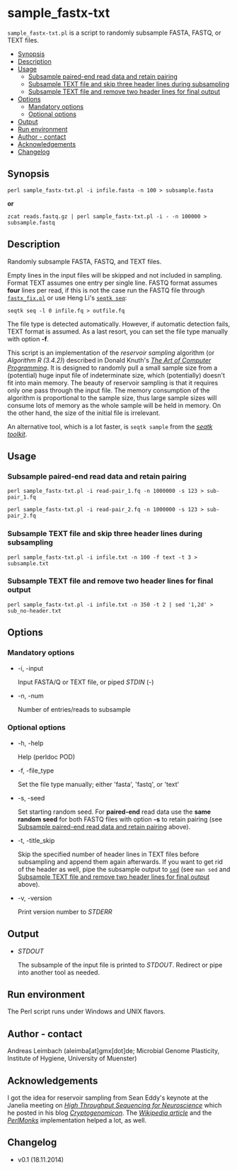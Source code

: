 sample_fastx-txt
================

`sample_fastx-txt.pl` is a script to randomly subsample FASTA, FASTQ, or TEXT files.

* [Synopsis](#synopsis)
* [Description](#description)
* [Usage](#usage)
  * [Subsample paired-end read data and retain pairing](#subsample-paired-end-read-data-and-retain-pairing)
  * [Subsample TEXT file and skip three header lines during subsampling](#subsample-text-file-and-skip-three-header-lines-during-subsampling)
  * [Subsample TEXT file and remove two header lines for final output](#subsample-text-file-and-remove-two-header-lines-for-final-output)
* [Options](#options)
  * [Mandatory options](#mandatory-options)
  * [Optional options](#optional-options)
* [Output](#output)
* [Run environment](#run-environment)
* [Author - contact](#author---contact)
* [Acknowledgements](#acknowledgements)
* [Changelog](#changelog)

## Synopsis

    perl sample_fastx-txt.pl -i infile.fasta -n 100 > subsample.fasta

**or**

    zcat reads.fastq.gz | perl sample_fastx-txt.pl -i - -n 100000 > subsample.fastq

## Description

Randomly subsample FASTA, FASTQ, and TEXT files.

Empty lines in the input files will be skipped and not included in
sampling. Format TEXT assumes one entry per single line. FASTQ
format assumes **four** lines per read, if this is not the case run
the FASTQ file through [`fastx_fix.pl`](/fastx_fix) or use Heng
Li's [`seqtk seq`](https://github.com/lh3/seqtk):

    seqtk seq -l 0 infile.fq > outfile.fq

The file type is detected automatically. However, if automatic
detection fails, TEXT format is assumed. As a last resort, you can
set the file type manually with option **-f**.

This script is an implementation of the *reservoir sampling*
algorithm (or *Algorithm R (3.4.2)*) described in Donald Knuth's
[*The Art of Computer Programming*](https://en.wikipedia.org/wiki/The_Art_of_Computer_Programming).
It is designed to randomly pull a small sample size from a
(potential) huge input file of indeterminate size, which
(potentially) doesn't fit into main memory. The beauty of reservoir
sampling is that it requires only one pass through the input file.
The memory consumption of the algorithm is proportional to the
sample size, thus large sample sizes will consume lots of memory as
the whole sample will be held in memory. On the other hand, the size
of the initial file is irrelevant.

An alternative tool, which is a lot faster, is `seqtk sample` from
the [*seqtk toolkit*](https://github.com/lh3/seqtk>).

## Usage

### Subsample paired-end read data and retain pairing

    perl sample_fastx-txt.pl -i read-pair_1.fq -n 1000000 -s 123 > sub-pair_1.fq

    perl sample_fastx-txt.pl -i read-pair_2.fq -n 1000000 -s 123 > sub-pair_2.fq

### Subsample TEXT file and skip three header lines during subsampling

    perl sample_fastx-txt.pl -i infile.txt -n 100 -f text -t 3 > subsample.txt

### Subsample TEXT file and remove two header lines for final output

    perl sample_fastx-txt.pl -i infile.txt -n 350 -t 2 | sed '1,2d' > sub_no-header.txt

## Options

### Mandatory options

- -i, -input

    Input FASTA/Q or TEXT file, or piped *STDIN* (-)

- -n, -num

    Number of entries/reads to subsample

### Optional options

- -h, -help

    Help (perldoc POD)

- -f, -file_type

    Set the file type manually; either 'fasta', 'fastq', or 'text'

- -s, -seed

    Set starting random seed. For **paired-end** read data use the **same random seed** for both FASTQ files with option **-s** to retain pairing (see [Subsample paired-end read data and retain pairing](#subsample-paired-end-read-data-and-retain-pairing) above).

- -t, -title_skip

    Skip the specified number of header lines in TEXT files before subsampling and append them again afterwards. If you want to get rid of the header as well, pipe the subsample output to [`sed`](https://www.gnu.org/software/sed/manual/sed.html) (see `man sed` and [Subsample TEXT file and remove two header lines for final output](#subsample-text-file-and-remove-two-header-lines-for-final-output) above).

- -v, -version

    Print version number to *STDERR*

## Output

- *STDOUT*

    The subsample of the input file is printed to *STDOUT*. Redirect or pipe into another tool as needed.

## Run environment

The Perl script runs under Windows and UNIX flavors.

## Author - contact

Andreas Leimbach (aleimba[at]gmx[dot]de; Microbial Genome Plasticity, Institute of Hygiene, University of Muenster)

## Acknowledgements

I got the idea for reservoir sampling from Sean Eddy's keynote at
the Janelia meeting on [*High Throughput Sequencing for Neuroscience*](http://cryptogenomicon.wordpress.com/2014/11/01/high-throughput-sequencing-for-neuroscience/)
which he posted in his blog
[*Cryptogenomicon*](http://cryptogenomicon.wordpress.com/). The [*Wikipedia article*](https://en.wikipedia.org/wiki/Reservoir_sampling) and the
[*PerlMonks*](http://www.perlmonks.org/index.pl?node_id=177092) implementation helped a lot, as well.

## Changelog

- v0.1 (18.11.2014)
